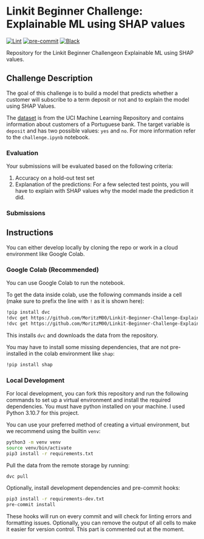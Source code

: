 # Linkit Beginner Challenge: Explainable ML using SHAP values

[![Lint](https://github.com/MoritzM00/Linkit-Beginner-Challenge-Explainable-ML/actions/workflows/lint.yml/badge.svg)](https://github.com/MoritzM00/Linkit-Beginner-Challenge-Explainable-ML/actions/workflows/lint.yml)
[![pre-commit](https://img.shields.io/badge/pre--commit-enabled-brightgreen?logo=pre-commit&logoColor=white)][pre-commit]
[![Black](https://img.shields.io/badge/code%20style-black-000000.svg)][black]

[pre-commit]: https://github.com/pre-commit/pre-commit
[black]: https://github.com/psf/black

Repository for the Linkit Beginner Challengeon Explainable ML using SHAP values.

## Challenge Description

The goal of this challenge is to build a model that predicts whether a customer will subscribe to a term deposit or not and to explain the model using SHAP Values.

The [dataset](https://archive.ics.uci.edu/ml/datasets/bank+marketing) is from the UCI Machine Learning Repository and contains information about customers of a Portuguese bank. The target variable is `deposit` and has two possible values: `yes` and `no`. For more information refer to the `challenge.ipynb` notebook.

### Evaluation

Your submissions will be evaluated based on the following criteria:

1. Accuracy on a hold-out test set
2. Explanation of the predictions:
   For a few selected test points, you will have to explain with SHAP values why the model made the prediction it did.

### Submissions

## Instructions

You can either develop locally by cloning the repo or work in a cloud environment like Google Colab.

### Google Colab (Recommended)

You can use Google Colab to run the notebook.

To get the data inside colab, use the following commands inside a cell (make sure to prefix the line with `!` as it is shown here):

```bash
!pip install dvc
!dvc get https://github.com/MoritzM00/Linkit-Beginner-Challenge-Explainable-ML data/bank_train.csv -o data/bank_train.csv
!dvc get https://github.com/MoritzM00/Linkit-Beginner-Challenge-Explainable-ML data/bank_test.csv -o data/bank_test.csv
```

This installs `dvc` and downloads the data from the repository.

You may have to install some missing dependencies, that are not pre-installed in the colab environment like `shap`:

```bash
!pip install shap
```

### Local Development

For local development, you can fork this repository and run the following commands to set up a virtual environment and install the required dependencies. You must have python installed on your machine. I used Python 3.10.7 for this project.

You can use your preferred method of creating a virtual environment, but we recommend using the builtin `venv`:

```bash
python3 -m venv venv
source venv/bin/activate
pip3 install -r requirements.txt
```

Pull the data from the remote storage by running:

```bash
dvc pull
```

Optionally, install development dependencies and pre-commit hooks:

```bash
pip3 install -r requirements-dev.txt
pre-commit install
```

These hooks will run on every commit and will check for linting errors and formatting issues. Optionally, you can remove the output of all cells to make it easier for version control. This part is commented out at the moment.
